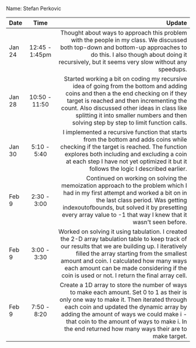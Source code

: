Name: Stefan Perkovic

| Date   |      Time      |                                                                                                                                                                                                                                                                                                                                     Update |
|:-------|:--------------:|-------------------------------------------------------------------------------------------------------------------------------------------------------------------------------------------------------------------------------------------------------------------------------------------------------------------------------------------:|
| Jan 24 | 12:45 - 1:45pm |                                                                                                            Thought about ways to approach this problem with the people in my class. We discussed both top-down and bottom-up approaches to do this. I also though about doing it recursively, but it seems very slow without any speedups. |
| Jan 28 | 10:50 - 11:50  |                    Started working a bit on coding my recursive idea of going from the bottom and adding coins and then a the end checking on if they target is reached and then incrementing the count. Also discussed other ideas in class like splitting it into smaller numbers and then solving step by step to limit function calls. |
| Jan 30 |  5:10 - 5:40   |                                                                    I implemented a recursive function that starts from the bottom and adds coins while checking if the target is reached. The function explores both including and excluding a coin at each step I have not yet optimized it but it follows the logic I described earlier. |
| Feb 9  |  2:30 - 3:00   |                                                        Continued on working on solving the memoization approach to the problem which I had in my first attempt and worked a bit on in the last class period. Was getting indexoutofbounds, but solved it by presetting every array value to -1 that way I knew that it wasn't seen before. |
| Feb 9  |  3:00 - 3:30   | Worked on solving it using tabulation. I created the 2-D array tabulation table to keep track of our results that we are building up. I iteratively filled the array starting from the smallest amount and coin. I calculated how many ways each amount can be made considering if the coin is used or not. I return the final array cell. |
| Feb 9  |  7:50 - 8:20   |     Create a 1D array to store the number of ways to make each amount. Set 0 to 1 as their is only one way to make it. Then iterated through each coin and updated the dynamic array by adding the amount of ways we could make i - that coin to the amount of ways to make i. In the end returned how many ways their are to make target. |


